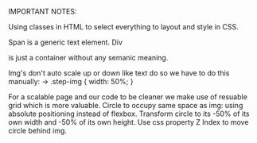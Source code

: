 IMPORTANT NOTES:

Using classes in HTML to select everything to layout and style in CSS.

Span <span></span> is a generic text element.
Div <div></div> is just a container without any semanic meaning.

Img's don't auto scale up or down like text do so we have to do this manually:
-> .step-img {
width: 50%;
}

For a scalable page and our code to be cleaner we make use of resuable grid which is more valuable.
Circle to occupy same space as img: using absolute positioning instead of flexbox. Transform circle to its -50% of its own width and -50% of its own height.
Use css property Z Index to move circle behind img.
